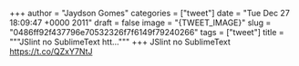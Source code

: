 
+++
author = "Jaydson Gomes"
categories = ["tweet"]
date = "Tue Dec 27 18:09:47 +0000 2011"
draft = false
image = "{TWEET_IMAGE}"
slug = "0486ff92f437796e70532326f7f6149f79240266"
tags = ["tweet"]
title = """JSlint no SublimeText htt..."""
+++
JSlint no SublimeText https://t.co/QZxY7NtJ
